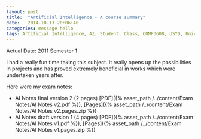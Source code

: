 ```yaml
---
layout: post
title:  "Artificial Intelligence - A course summary"
date:   2014-10-13 20:06:40
categories: message hello
tags: Artificial Intelligence, AI, Student, Class, COMP3608, USYD, University of Sydney
---
```


Actual Date: 2011 Semester 1

I had a really fun time taking this subject. It really opens up the possibilities in projects and has proved extremely beneficial in  works which were undertaken years after.

Here were my exam notes:

- AI Notes final version 2 (2 pages) [PDF]({% asset_path /../content/Exam Notes/AI Notes v2.pdf %}), [Pages]({% asset_path /../content/Exam Notes/AI Notes v2.pages.zip %})
- AI Notes draft version 1 (4 pages) [PDF]({% asset_path /../content/Exam Notes/AI Notes v1.pdf %}), [Pages]({% asset_path /../content/Exam Notes/AI Notes v1.pages.zip %})